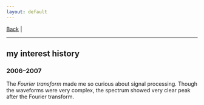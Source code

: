 ```yaml
---
layout: default
---
```


[Back](/index.md) | 
* * *

## my interest history

### 2006&ndash;2007
The *Fourier transform* made me so curious about signal processing.
Though the waveforms were very complex, the spectrum showed very clear peak after the Fourier transform.


